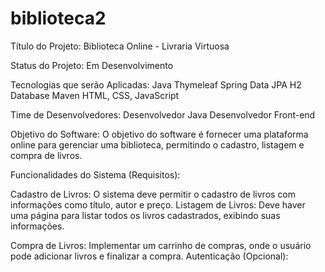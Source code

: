 # biblioteca2
Título do Projeto:
Biblioteca Online - Livraria Virtuosa

Status do Projeto:
Em Desenvolvimento

Tecnologias que serão Aplicadas:
Java 
Thymeleaf
Spring Data JPA 
H2 Database 
Maven 
HTML, CSS, JavaScript

Time de Desenvolvedores:
Desenvolvedor Java 
Desenvolvedor Front-end

Objetivo do Software:
O objetivo do software é fornecer uma plataforma online para gerenciar uma biblioteca, permitindo o cadastro, listagem e compra de livros.

Funcionalidades do Sistema (Requisitos):

Cadastro de Livros:
O sistema deve permitir o cadastro de livros com informações como título, autor e preço.
Listagem de Livros:
Deve haver uma página para listar todos os livros cadastrados, exibindo suas informações.

Compra de Livros:
Implementar um carrinho de compras, onde o usuário pode adicionar livros e finalizar a compra.
Autenticação (Opcional):

